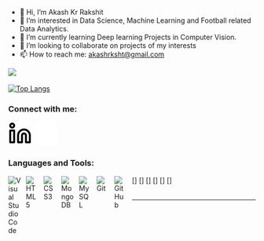 - 👋 Hi, I’m Akash Kr Rakshit
- 👀 I’m interested in Data Science, Machine Learning and Football related Data Analytics.
- 🌱 I’m currently learning Deep learning Projects in Computer Vision.
- 💞️ I’m looking to collaborate on projects of my interests
- 📫 How to reach me: akashrksht@gmail.com

<!---
AAKAAASSHHH24/AAKAAASSHHH24 is a ✨ special ✨ repository because its `README.md` (this file) appears on your GitHub profile.
You can click the Preview link to take a look at your changes.
--->


<img 
   src="https://github-readme-stats.vercel.app/api?username=AAKAAASSHHH24&show_icons=true&theme=tokyonight" 
/>


[![Top Langs](https://github-readme-stats.vercel.app/api/top-langs/?username=AAKAAASSHHH24&layout=compact)](https://github.com/AAKAAASSHHH24/github-readme-stats)


<!--START_SECTION:activity-->

### Connect with me:

[![website](./img/linkedin-light.svg)](https://www.linkedin.com/in/akash-rakshit-020761175/#gh-light-mode-only)
[![website](./img/linkedin-dark.svg)](https://www.linkedin.com/in/akash-rakshit-020761175/#gh-dark-mode-only)

### Languages and Tools:

<img align="left" alt="Visual Studio Code" width="26px" src="https://cdn.jsdelivr.net/gh/devicons/devicon/icons/vscode/vscode-original.svg" style="padding-right:10px;" />
[<img align="left" alt="HTML5" width="26px" src="https://cdn.jsdelivr.net/gh/devicons/devicon/icons/html5/html5-original.svg" style="padding-right:10px;" />]
[<img align="left" alt="CSS3" width="26px" src="https://cdn.jsdelivr.net/gh/devicons/devicon/icons/css3/css3-original.svg" style="padding-right:10px;" />]
[<img align="left" alt="MongoDB" width="26px" src="https://cdn.jsdelivr.net/gh/devicons/devicon/icons/mongodb/mongodb-original.svg" style="padding-right:10px;" />]
[<img align="left" alt="MySQL" width="26px" src="https://cdn.jsdelivr.net/gh/devicons/devicon/icons/mysql/mysql-original.svg" style="padding-right:10px;" />]
[<img align="left" alt="Git" width="26px" src="https://cdn.jsdelivr.net/gh/devicons/devicon/icons/git/git-original.svg" style="padding-right:10px;" />]
[<img align="left" alt="GitHub" width="26px" src="https://user-images.githubusercontent.com/3369400/139447912-e0f43f33-6d9f-45f8-be46-2df5bbc91289.png" style="padding-right:10px;" />]


<br />
<br />

---
